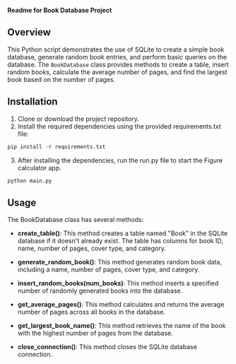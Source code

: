 **Readme for Book Database Project**

## Overview
This Python script demonstrates the use of SQLite to create a simple book database, generate random book entries, and perform basic queries on the database. The `BookDatabase` class provides methods to create a table, insert random books, calculate the average number of pages, and find the largest book based on the number of pages.

## Installation

1. Clone or download the project repository.
2. Install the required dependencies using the provided requirements.txt file:

```py
pip install -r requirements.txt
```
3. After installing the dependencies, run the run.py file to start the Figure calculator app.
```py
python main.py
```

## Usage
The BookDatabase class has several methods:

- **create_table()**:
This method creates a table named "Book" in the SQLite database if it doesn't already exist. The table has columns for book ID, name, number of pages, cover type, and category.

- **generate_random_book()**:
This method generates random book data, including a name, number of pages, cover type, and category.

- **insert_random_books(num_books)**:
This method inserts a specified number of randomly generated books into the database.

- **get_average_pages()**:
This method calculates and returns the average number of pages across all books in the database.

- **get_largest_book_name()**:
This method retrieves the name of the book with the highest number of pages from the database.

- **close_connection()**:
This method closes the SQLite database connection.